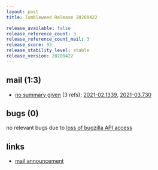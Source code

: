 ```yaml
---
layout: post
title: Tumbleweed Release 20200422

release_available: false
release_reference_count: 3
release_reference_count_mail: 3
release_score: 93
release_stability_level: stable
release_version: 20200422
---
```


## mail (1:3)

- [no summary given](https://github.com/boombatower/tumbleweed-review/issues/10) (3 refs); [2021-02.1339](https://github.com/boombatower/tumbleweed-review/issues/10), [2021-03.730](https://github.com/boombatower/tumbleweed-review/issues/10)

## bugs (0)

<!--more-->

no relevant bugs due to [loss of bugzilla API access](https://bugzilla.opensuse.org/show_bug.cgi?id=1157722)



## links

- [mail announcement](https://github.com/boombatower/tumbleweed-review/issues/10)
